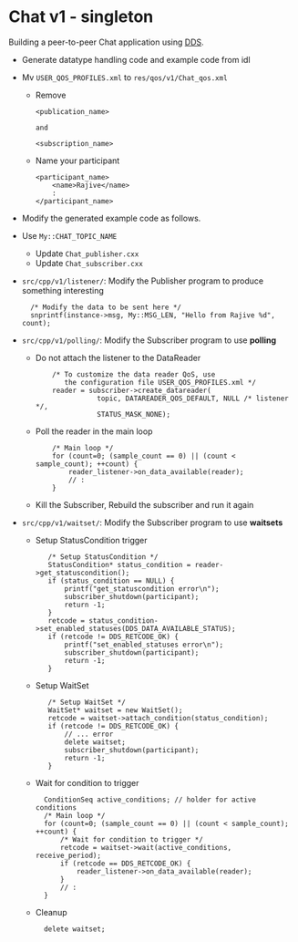 # Chat v1 - singleton

Building a peer-to-peer Chat application using [DDS](http://portals.omg.org/dds).


- Generate datatype handling code and example code from idl

- Mv `USER_QOS_PROFILES.xml` to `res/qos/v1/Chat_qos.xml`

  - Remove  
   
        <publication_name> 
    
        and 
    
        <subscription_name>
    
  - Name your participant

		<participant_name>
			<name>Rajive</name>
			:
		</participant_name>

- Modify the generated example code as follows.

- Use `My::CHAT_TOPIC_NAME`

   - Update `Chat_publisher.cxx`
   - Update `Chat_subscriber.cxx`
   

- `src/cpp/v1/listener/`: Modify the Publisher program to produce something interesting

		/* Modify the data to be sent here */
		snprintf(instance->msg, My::MSG_LEN, "Hello from Rajive %d", count);


- `src/cpp/v1/polling/`: Modify the Subscriber program to use **polling**

  - Do not attach the listener to the DataReader

            /* To customize the data reader QoS, use
               the configuration file USER_QOS_PROFILES.xml */
	        reader = subscriber->create_datareader(
	                   topic, DATAREADER_QOS_DEFAULT, NULL /* listener */,
	                   STATUS_MASK_NONE);

  - Poll the reader in the main loop

			/* Main loop */
		    for (count=0; (sample_count == 0) || (count < sample_count); ++count) {
		    	reader_listener->on_data_available(reader);
				// :
			}

  - Kill the Subscriber, Rebuild the subscriber and run it again


- `src/cpp/v1/waitset/`: Modify the Subscriber program to use **waitsets**

   - Setup StatusCondition trigger
   
	        /* Setup StatusCondition */
	        StatusCondition* status_condition = reader->get_statuscondition();
	        if (status_condition == NULL) {
	            printf("get_statuscondition error\n");
	            subscriber_shutdown(participant);
	            return -1;
	        }
	        retcode = status_condition->set_enabled_statuses(DDS_DATA_AVAILABLE_STATUS);
	        if (retcode != DDS_RETCODE_OK) {
	            printf("set_enabled_statuses error\n");
	            subscriber_shutdown(participant);
	            return -1;
	        }

   - Setup WaitSet
   
	        /* Setup WaitSet */
	        WaitSet* waitset = new WaitSet();
	        retcode = waitset->attach_condition(status_condition);
	        if (retcode != DDS_RETCODE_OK) {
	            // ... error
	            delete waitset;
	            subscriber_shutdown(participant);
	            return -1;
	        }

	- Wait for condition to trigger
	
	        ConditionSeq active_conditions; // holder for active conditions
	        /* Main loop */
			for (count=0; (sample_count == 0) || (count < sample_count); ++count) {
                /* Wait for condition to trigger */
                retcode = waitset->wait(active_conditions, receive_period);
	        	if (retcode == DDS_RETCODE_OK) {
	            	reader_listener->on_data_available(reader);
	            }
				// :
			}
			
	- Cleanup
	
        	delete waitset;

